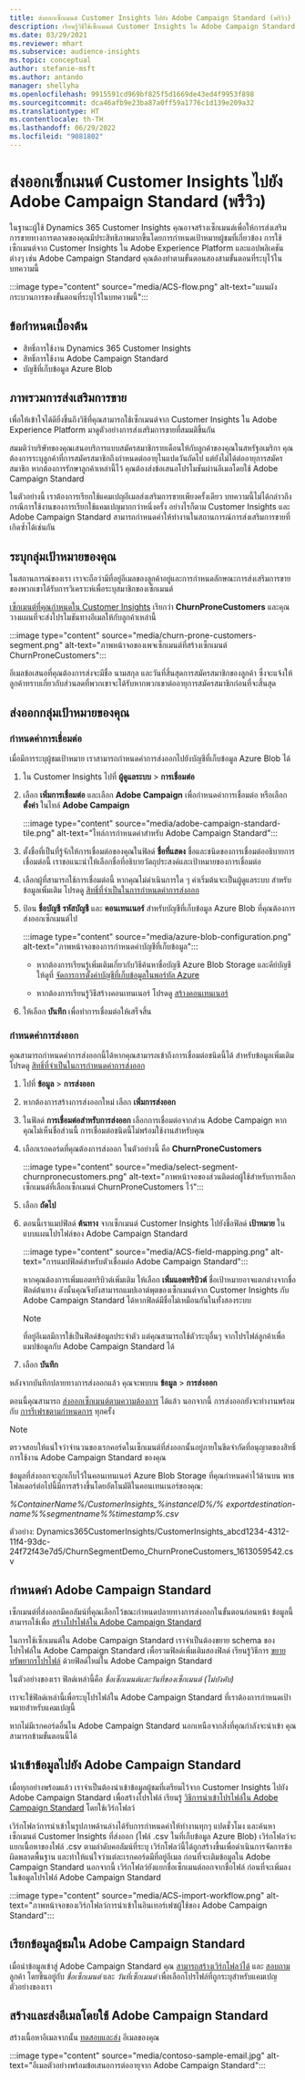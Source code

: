 ```yaml
---
title: ส่งออกเซ็กเมนต์ Customer Insights ไปยัง Adobe Campaign Standard (พรีวิว)
description: เรียนรู้วิธีใช้เซ็กเมนต์ Customer Insights ใน Adobe Campaign Standard
ms.date: 03/29/2021
ms.reviewer: mhart
ms.subservice: audience-insights
ms.topic: conceptual
author: stefanie-msft
ms.author: antando
manager: shellyha
ms.openlocfilehash: 9915591cd969bf825f5d1669de43ed4f9953f898
ms.sourcegitcommit: dca46afb9e23ba87a0ff59a1776c1d139e209a32
ms.translationtype: HT
ms.contentlocale: th-TH
ms.lasthandoff: 06/29/2022
ms.locfileid: "9081802"
---
```

# <a name="export-customer-insights-segments-to-adobe-campaign-standard-preview"></a>ส่งออกเซ็กเมนต์ Customer Insights ไปยัง Adobe Campaign Standard (พรีวิว)

ในฐานะผู้ใช้ Dynamics 365 Customer Insights คุณอาจสร้างเซ็กเมนต์เพื่อให้การส่งเสริมการขายทางการตลาดของคุณมีประสิทธิภาพมากขึ้นโดยการกำหนดเป้าหมายผู้ชมที่เกี่ยวข้อง การใช้เซ็กเมนต์จาก Customer Insights ใน Adobe Experience Platform และแอปพลิเคชันต่างๆ เช่น Adobe Campaign Standard คุณต้องทำตามขั้นตอนสองสามขั้นตอนที่ระบุไว้ในบทความนี้

:::image type="content" source="media/ACS-flow.png" alt-text="แผนผังกระบวนการของขั้นตอนที่ระบุไว้ในบทความนี้":::

## <a name="prerequisites"></a>ข้อกำหนดเบื้องต้น

- สิทธิ์การใช้งาน Dynamics 365 Customer Insights
- สิทธิ์การใช้งาน Adobe Campaign Standard
- บัญชีที่เก็บข้อมูล Azure Blob

## <a name="campaign-overview"></a>ภาพรวมการส่งเสริมการขาย

เพื่อให้เข้าใจได้ดียิ่งขึ้นถึงวิธีที่คุณสามารถใช้เซ็กเมนต์จาก Customer Insights ใน Adobe Experience Platform มาดูตัวอย่างการส่งเสริมการขายที่สมมติขึ้นกัน

สมมติว่าบริษัทของคุณเสนอบริการแบบสมัครสมาชิกรายเดือนให้กับลูกค้าของคุณในสหรัฐอเมริกา คุณต้องการระบุลูกค้าที่การสมัครสมาชิกถึงกำหนดต่ออายุในแปดวันถัดไป แต่ยังไม่ได้ต่ออายุการสมัครสมาชิก หากต้องการรักษาลูกค้าเหล่านี้ไว้ คุณต้องส่งข้อเสนอโปรโมชันผ่านอีเมลโดยใช้ Adobe Campaign Standard

ในตัวอย่างนี้ เราต้องการเรียกใช้แคมเปญอีเมลส่งเสริมการขายเพียงครั้งเดียว บทความนี้ไม่ได้กล่าวถึงกรณีการใช้งานของการเรียกใช้แคมเปญมากกว่าหนึ่งครั้ง อย่างไรก็ตาม Customer Insights และ Adobe Campaign Standard สามารถกำหนดค่าให้ทำงานในสถานการณ์การส่งเสริมการขายที่เกิดซ้ำได้เช่นกัน

## <a name="identify-your-target-audience"></a>ระบุกลุ่มเป้าหมายของคุณ

ในสถานการณ์ของเรา เราจะถือว่ามีที่อยู่อีเมลของลูกค้าอยู่และการกำหนดลักษณะการส่งเสริมการขายของพวกเขาได้รับการวิเคราะห์เพื่อระบุสมาชิกของเซ็กเมนต์

[เซ็กเมนต์ที่คุณกำหนดใน Customer Insights](segments.md) เรียกว่า **ChurnProneCustomers** และคุณวางแผนที่จะส่งโปรโมชันทางอีเมลให้กับลูกค้าเหล่านี้

:::image type="content" source="media/churn-prone-customers-segment.png" alt-text="ภาพหน้าจอของเพจเซ็กเมนต์ที่สร้างเซ็กเมนต์ ChurnProneCustomers":::

อีเมลข้อเสนอที่คุณต้องการส่งจะมีชื่อ นามสกุล และวันที่สิ้นสุดการสมัครสมาชิกของลูกค้า ซึ่งจะแจ้งให้ลูกค้าทราบเกี่ยวกับส่วนลดที่พวกเขาจะได้รับหากพวกเขาต่ออายุการสมัครสมาชิกก่อนที่จะสิ้นสุด

## <a name="export-your-target-audience"></a>ส่งออกกลุ่มเป้าหมายของคุณ

### <a name="configure-a-connection"></a>กำหนดค่าการเชื่อมต่อ

เมื่อมีการระบุผู้ชมเป้าหมาย เราสามารถกำหนดค่าการส่งออกไปยังบัญชีที่เก็บข้อมูล Azure Blob ได้

1. ใน Customer Insights ไปที่ **ผู้ดูแลระบบ** > **การเชื่อมต่อ**

1. เลือก **เพิ่มการเชื่อมต่อ** และเลือก **Adobe Campaign** เพื่อกำหนดค่าการเชื่อมต่อ หรือเลือก **ตั้งค่า** ในไทล์ **Adobe Campaign**

   :::image type="content" source="media/adobe-campaign-standard-tile.png" alt-text="ไทล์การกำหนดค่าสำหรับ Adobe Campaign Standard":::

1. ตั้งชื่อที่เป็นที่รู้จักให้การเชื่อมต่อของคุณในฟิลด์ **ชื่อที่แสดง** ชื่อและชนิดของการเชื่อมต่ออธิบายการเชื่อมต่อนี้ เราขอแนะนำให้เลือกชื่อที่อธิบายวัตถุประสงค์และเป้าหมายของการเชื่อมต่อ

1. เลือกผู้ที่สามารถใช้การเชื่อมต่อนี้ หากคุณไม่ดำเนินการใด ๆ ค่าเริ่มต้นจะเป็นผู้ดูแลระบบ สำหรับข้อมูลเพิ่มเติม โปรดดู [สิทธิ์ที่จำเป็นในการกำหนดค่าการส่งออก](export-destinations.md#set-up-a-new-export)

1. ป้อน **ชื่อบัญชี** **รหัสบัญชี** และ **คอนเทนเนอร์** สำหรับบัญชีที่เก็บข้อมูล Azure Blob ที่คุณต้องการส่งออกเซ็กเมนต์ไป  
      
   :::image type="content" source="media/azure-blob-configuration.png" alt-text="ภาพหน้าจอของการกำหนดค่าบัญชีที่เก็บข้อมูล"::: 

   - หากต้องการเรียนรู้เพิ่มเติมเกี่ยวกับวิธีค้นหาชื่อบัญชี Azure Blob Storage และคีย์บัญชี ให้ดูที่ [จัดการการตั้งค่าบัญชีที่เก็บข้อมูลในพอร์ทัล Azure](/azure/storage/common/storage-account-manage)

   - หากต้องการเรียนรู้วิธีสร้างคอนเทนเนอร์ โปรดดู [สร้างคอนเทนเนอร์](/azure/storage/blobs/storage-quickstart-blobs-portal#create-a-container)

1. ให้เลือก **บันทึก** เพื่อทำการเชื่อมต่อให้เสร็จสิ้น

### <a name="configure-an-export"></a>กำหนดค่าการส่งออก

คุณสามารถกำหนดค่าการส่งออกนี้ได้หากคุณสามารถเข้าถึงการเชื่อมต่อชนิดนี้ได้ สำหรับข้อมูลเพิ่มเติม โปรดดู [สิทธิ์ที่จำเป็นในการกำหนดค่าการส่งออก](export-destinations.md#set-up-a-new-export)

1. ไปที่ **ข้อมูล** > **การส่งออก**

1. หากต้องการสร้างการส่งออกใหม่ เลือก **เพิ่มการส่งออก**

1. ในฟิลด์ **การเชื่อมต่อสำหรับการส่งออก** เลือกการเชื่อมต่อจากส่วน Adobe Campaign หากคุณไม่เห็นชื่อส่วนนี้ การเชื่อมต่อชนิดนี้ไม่พร้อมใช้งานสำหรับคุณ

1. เลือกเรกคอร์ดที่คุณต้องการส่งออก ในตัวอย่างนี้ คือ **ChurnProneCustomers**

   :::image type="content" source="media/select-segment-churnpronecustomers.png" alt-text="ภาพหน้าจอของส่วนติดต่อผู้ใช้สำหรับการเลือกเซ็กเมนต์ที่เลือกเซ็กเมนต์ ChurnProneCustomers ไว้":::

1. เลือก **ถัดไป**

1. ตอนนี้เราแมปฟิลด์ **ต้นทาง** จากเซ็กเมนต์ Customer Insights ไปยังชื่อฟิลด์ **เป้าหมาย** ในแบบแผนโปรไฟล์ของ Adobe Campaign Standard

   :::image type="content" source="media/ACS-field-mapping.png" alt-text="การแมปฟิลด์สำหรับตัวเชื่อมต่อ Adobe Campaign Standard":::

   หากคุณต้องการเพิ่มแอตทริบิวต์เพิ่มเติม ให้เลือก **เพิ่มแอตทริบิวต์** ชื่อเป้าหมายอาจแตกต่างจากชื่อฟิลด์ต้นทาง ดังนั้นคุณจึงยังสามารถแมปเอาต์พุตของเซ็กเมนต์จาก Customer Insights กับ Adobe Campaign Standard ได้หากฟิลด์มีชื่อไม่เหมือนกันในทั้งสองระบบ

   > [!NOTE]
   > ที่อยู่อีเมลมีการใช้เป็นฟิลด์ข้อมูลประจำตัว แต่คุณสามารถใช้ตัวระบุอื่นๆ จากโปรไฟล์ลูกค้าเพื่อแมปข้อมูลกับ Adobe Campaign Standard ได้

1. เลือก **บันทึก**

หลังจากบันทึกปลายทางการส่งออกแล้ว คุณจะพบบน **ข้อมูล** > **การส่งออก**

ตอนนี้คุณสามารถ [ส่งออกเซ็กเมนต์ตามความต้องการ](export-destinations.md#run-exports-on-demand) ได้แล้ว นอกจากนี้ การส่งออกยังจะทำงานพร้อมกับ [การรีเฟรชตามกำหนดการ](system.md) ทุกครั้ง

> [!NOTE]
> ตรวจสอบให้แน่ใจว่าจำนวนของเรกคอร์ดในเซ็กเมนต์ที่ส่งออกนั้นอยู่ภายในขีดจำกัดที่อนุญาตของสิทธิ์การใช้งาน Adobe Campaign Standard ของคุณ

ข้อมูลที่ส่งออกจะถูกเก็บไว้ในคอนเทนเนอร์ Azure Blob Storage ที่คุณกำหนดค่าไว้ด้านบน พาธโฟลเดอร์ต่อไปนี้มีการสร้างขึ้นโดยอัตโนมัติในคอนเทนเนอร์ของคุณ:

*%ContainerName%/CustomerInsights_%instanceID%/% exportdestination-name%_%segmentname%_%timestamp%.csv*

ตัวอย่าง: Dynamics365CustomerInsights/CustomerInsights_abcd1234-4312-11f4-93dc-24f72f43e7d5/ChurnSegmentDemo_ChurnProneCustomers_1613059542.csv

## <a name="configure-adobe-campaign-standard"></a>กำหนดค่า Adobe Campaign Standard

เซ็กเมนต์ที่ส่งออกมีคอลัมน์ที่คุณเลือกไว้ขณะกำหนดปลายทางการส่งออกในขั้นตอนก่อนหน้า ข้อมูลนี้สามารถใช้เพื่อ [สร้างโปรไฟล์ใน Adobe Campaign Standard](https://experienceleague.adobe.com/docs/campaign-standard/using/profiles-and-audiences/managing-profiles/about-profiles.html#managing-profiles)

ในการใช้เซ็กเมนต์ใน Adobe Campaign Standard เราจำเป็นต้องขยาย schema ของโปรไฟล์ใน Adobe Campaign Standard เพื่อรวมฟิลด์เพิ่มเติมสองฟิลด์ เรียนรู้วิธีการ [ขยายทรัพยากรโปรไฟล์](https://experienceleague.adobe.com/docs/campaign-standard/using/developing/use-cases--extending-resources/extending-the-profile-resource-with-a-new-field.html#developing) ด้วยฟิลด์ใหม่ใน Adobe Campaign Standard

ในตัวอย่างของเรา ฟิลด์เหล่านี้คือ *ชื่อเซ็กเมนต์และวันที่ของเซ็กเมนต์ (ไม่บังคับ)*

เราจะใช้ฟิลด์เหล่านี้เพื่อระบุโปรไฟล์ใน Adobe Campaign Standard ที่เราต้องการกำหนดเป้าหมายสำหรับแคมเปญนี้

หากไม่มีเรกคอร์ดอื่นใน Adobe Campaign Standard นอกเหนือจากสิ่งที่คุณกำลังจะนำเข้า คุณสามารถข้ามขั้นตอนนี้ได้

## <a name="import-data-into-adobe-campaign-standard"></a>นำเข้าข้อมูลไปยัง Adobe Campaign Standard

เมื่อทุกอย่างพร้อมแล้ว เราจำเป็นต้องนำเข้าข้อมูลผู้ชมที่เตรียมไว้จาก Customer Insights ไปยัง Adobe Campaign Standard เพื่อสร้างโปรไฟล์ เรียนรู้ [วิธีการนำเข้าโปรไฟล์ใน Adobe Campaign Standard](https://experienceleague.adobe.com/docs/campaign-standard/using/profiles-and-audiences/managing-profiles/creating-profiles.html#profiles-and-audiences) โดยใช้เวิร์กโฟลว์

เวิร์กโฟลว์การนำเข้าในรูปภาพด้านล่างได้รับการกำหนดค่าให้ทำงานทุกๆ แปดชั่วโมง และค้นหาเซ็กเมนต์ Customer Insights ที่ส่งออก (ไฟล์ .csv ในที่เก็บข้อมูล Azure Blob) เวิร์กโฟลว์จะแยกเนื้อหาของไฟล์ .csv ตามลำดับคอลัมน์ที่ระบุ เวิร์กโฟลว์นี้ได้ถูกสร้างขึ้นเพื่อดำเนินการจัดการข้อผิดพลาดพื้นฐาน และทำให้แน่ใจว่าแต่ละเรกคอร์ดมีที่อยู่อีเมล ก่อนที่จะเติมข้อมูลใน Adobe Campaign Standard นอกจากนี้ เวิร์กโฟลว์ยังแยกชื่อเซ็กเมนต์ออกจากชื่อไฟล์ ก่อนที่จะเพิ่มลงในข้อมูลโปรไฟล์ Adobe Campaign Standard

:::image type="content" source="media/ACS-import-workflow.png" alt-text="ภาพหน้าจอของเวิร์กโฟลว์การนำเข้าในอินเทอร์เฟซผู้ใช้ของ Adobe Campaign Standard":::

## <a name="retrieve-the-audience-in-adobe-campaign-standard"></a>เรียกข้อมูลผู้ชมใน Adobe Campaign Standard

เมื่อนำข้อมูลเข้าสู่ Adobe Campaign Standard คุณ [สามารถสร้างเวิร์กโฟลว์ได้](https://experienceleague.adobe.com/docs/campaign-standard/using/managing-processes-and-data/workflow-general-operation/building-a-workflow.html#managing-processes-and-data) และ [สอบถาม](https://experienceleague.adobe.com/docs/campaign-standard/using/managing-processes-and-data/targeting-activities/query.html#managing-processes-and-data) ลูกค้า โดยขึ้นอยู่กับ *ชื่อเซ็กเมนต์* และ *วันที่เซ็กเมนต์* เพื่อเลือกโปรไฟล์ที่ถูกระบุสำหรับแคมเปญตัวอย่างของเรา

## <a name="create-and-send-the-email-using-adobe-campaign-standard"></a>สร้างและส่งอีเมลโดยใช้ Adobe Campaign Standard

สร้างเนื้อหาอีเมลจากนั้น [ทดสอบและส่ง](https://experienceleague.adobe.com/docs/campaign-standard/using/testing-and-sending/get-started-sending-messages.html#preparing-and-testing-messages) อีเมลของคุณ

:::image type="content" source="media/contoso-sample-email.jpg" alt-text="อีเมลตัวอย่างพร้อมข้อเสนอการต่ออายุจาก Adobe Campaign Standard":::

